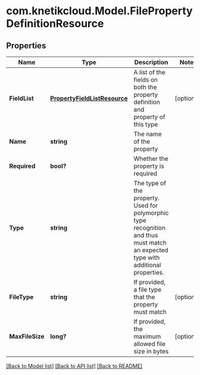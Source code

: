# com.knetikcloud.Model.FilePropertyDefinitionResource
## Properties

Name | Type | Description | Notes
------------ | ------------- | ------------- | -------------
**FieldList** | [**PropertyFieldListResource**](PropertyFieldListResource.md) | A list of the fields on both the property definition and property of this type | [optional] 
**Name** | **string** | The name of the property | 
**Required** | **bool?** | Whether the property is required | 
**Type** | **string** | The type of the property. Used for polymorphic type recognition and thus must match an expected type with additional properties. | 
**FileType** | **string** | If provided, a file type that the property must match | [optional] 
**MaxFileSize** | **long?** | If provided, the maximum allowed file size in bytes | [optional] 

[[Back to Model list]](../README.md#documentation-for-models) [[Back to API list]](../README.md#documentation-for-api-endpoints) [[Back to README]](../README.md)

